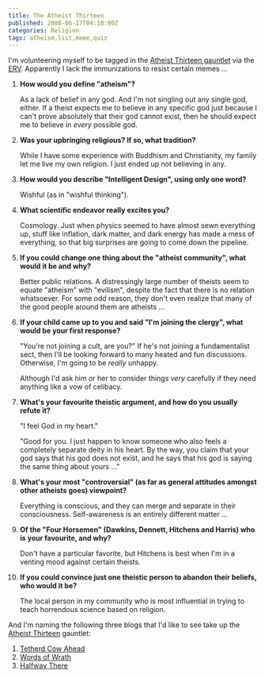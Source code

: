 ```yaml
---
title: The Atheist Thirteen
published: 2008-06-17T04:10:00Z
categories: Religion
tags: atheism,list,meme,quiz
---
```


<p>
I'm volunteering myself to be tagged in the <a href="http://scienceblogs.com/erv/2008/06/atheist_qa.php">Atheist Thirteen gauntlet</a> via the <a href="http://scienceblogs.com/erv/">ERV</a>.  Apparently I lack the immunizations to resist certain memes ...
</p>

<!--more-->

<ol>
<li><strong>How would you define "atheism"?</strong>
<p>
As a lack of belief in any god.  And I'm not singling out any single god, either.  If a theist expects me to believe in any specific god just because I can't prove absolutely that their god cannot exist, then he should expect me to believe in <em>every</em> possible god.
</p>
</li>

<li><strong>Was your upbringing religious? If so, what tradition?</strong>
<p>
While I have some experience with Buddhism and Christianity, my family let me live my own religion.  I just ended up not believing in any.
</p>
</li>

<li><strong>How would you describe "Intelligent Design", using only one word?</strong>
<p>
Wishful (as in "wishful thinking").
</p>
</li>

<li><strong>What scientific endeavor really excites you?</strong>
<p>
Cosmology.  Just when physics seemed to have almost sewn everything up, stuff like inflation, dark matter, and dark energy has made a mess of everything, so that big surprises are going to come down the pipeline.
</p>
</li>

<li><strong>If you could change one thing about the "atheist community", what would it be and why?</strong>
<p>
Better public relations.  A distressingly large number of theists seem to equate "atheism" with "evilism", despite the fact that there is no relation whatsoever.  For some odd reason, they don't even realize that many of the good people around them are atheists ...
</p>
</li>

<li><strong>If your child came up to you and said "I'm joining the clergy", what would be your first response?</strong>
<p>
"You're not joining a cult, are you?"  If he's not joining a fundamentalist sect, then I'll be looking forward to many heated and fun discussions.  Otherwise, I'm going to be <em>really</em> unhappy.
</p>

<p>
Although I'd ask him or her to consider things <em>very</em> carefully if they need anything like a vow of celibacy.
</p>
</li>

<li><strong>What's your favourite theistic argument, and how do you usually refute it?</strong>
<p>
"I feel God in my heart."
</p>

<p>
"Good for you.  I just happen to know someone who also feels a completely separate deity in his heart.  By the way, you claim that your god says that his god does not exist, and he says that his god is saying the same thing about yours ..."
</p>
</li>

<li><strong>What's your most "controversial" (as far as general attitudes amongst other atheists goes) viewpoint?</strong>
<p>
Everything is conscious, and they can merge and separate in their consciousness.  Self-awareness is an entirely different matter ...
</p>
</li>

<li><strong>Of the "Four Horsemen" (Dawkins, Dennett, Hitchens and Harris) who is your favourite, and why?</strong>
<p>
Don't have a particular favorite, but Hitchens is best when I'm in a venting mood against certain theists.
</p>
</li>

<li><strong>If you could convince just one theistic person to abandon their beliefs, who would it be?</strong>
<p>
The local person in my community who is most influential in trying to teach horrendous science based on religion.
</p>
</li>

</ol>

<p>
And I'm naming the following three blogs that I'd like to see take up the <a href="http://www.nullifidian.net/2008/06/13/the-atheist-thirteen/">Atheist Thirteen</a> gauntlet:
</p>

<ol>
<li><a href="http://www.tetherdcow.com/">Tetherd Cow Ahead</a></li>
<li><a href="http://wordsofwrath.blogspot.com/">Words of Wrath</a></li>
<li><a href="http://zenoferox.blogspot.com/">Halfway There</a></li>
</ol>

